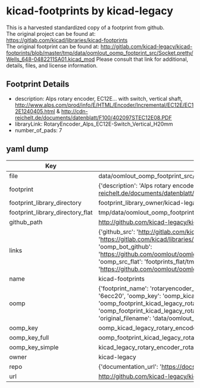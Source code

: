 # kicad-footprints by kicad-legacy  
This is a harvested standardized copy of a footprint from github.  
The original project can be found at:  
https://gitlab.com/kicad/libraries/kicad-footprints  
The original footprint can be found at:
http://gitlab.com/kicad-legacy/kicad-footprints/blob/master/tmp/data/oomlout_oomp_footprint_src/Socket.pretty/Wells_648-0482211SA01.kicad_mod
Please consult that link for additional, details, files, and license information.  
## Footprint Details
* description: Alps rotary encoder, EC12E... with switch, vertical shaft, http://www.alps.com/prod/info/E/HTML/Encoder/Incremental/EC12E/EC12E1240405.html & http://cdn-reichelt.de/documents/datenblatt/F100/402097STEC12E08.PDF  
* libraryLink: RotaryEncoder_Alps_EC12E-Switch_Vertical_H20mm  
* number_of_pads: 7  
## yaml dump  
| Key | Value |  
| --- | --- |  
| file | data/oomlout_oomp_footprint_src/kicad-footprints/Rotary_Encoder.pretty/RotaryEncoder_Alps_EC12E-Switch_Vertical_H20mm.kicad_mod |  
| footprint | {'description': 'Alps rotary encoder, EC12E... with switch, vertical shaft, http://www.alps.com/prod/info/E/HTML/Encoder/Incremental/EC12E/EC12E1240405.html & http://cdn-reichelt.de/documents/datenblatt/F100/402097STEC12E08.PDF', 'libraryLink': 'RotaryEncoder_Alps_EC12E-Switch_Vertical_H20mm', 'number_of_pads': 7} |  
| footprint_library_directory | footprint_library_owner/kicad-legacy_kicad-footprints |  
| footprint_library_directory_flat | tmp/data/oomlout_oomp_footprint_src/footprints_flat/kicad_legacy_rotary_encoder_rotaryencoder_alps_ec12e_switch_vertical_h20mm/working |  
| github_path | http://github.com/kicad-legacy/kicad-footprints/blob/master/tmp/data/oomlout_oomp_footprint_src/Rotary_Encoder.pretty/RotaryEncoder_Alps_EC12E-Switch_Vertical_H20mm.kicad_mod |  
| links | {'github_src': 'http://gitlab.com/kicad-legacy/kicad-footprints/blob/master/tmp/data/oomlout_oomp_footprint_src/Socket.pretty/Wells_648-0482211SA01.kicad_mod', 'github_src_repo': 'https://gitlab.com/kicad/libraries/kicad-footprints', 'oomp_bot': 'tmp/data/oomlout_oomp_footprint_src/footprints/kicad_legacy_rotary_encoder_rotaryencoder_alps_ec12e_switch_vertical_h20mm/working', 'oomp_bot_github': 'https://github.com/oomlout/oomlout_oomp_footprint_bot/tree/main/tmp/data/oomlout_oomp_footprint_src/footprints/kicad_legacy_rotary_encoder_rotaryencoder_alps_ec12e_switch_vertical_h20mm/working', 'oomp_src_flat': 'footprints_flat/tmp/data/oomlout_oomp_footprint_src/footprints_flat/kicad_legacy_rotary_encoder_rotaryencoder_alps_ec12e_switch_vertical_h20mm/working', 'oomp_src_flat_github': 'https://github.com/oomlout/oomlout_oomp_footprint_src/tree/main/tmp/data/oomlout_oomp_footprint_src/footprints_flat/kicad_legacy_rotary_encoder_rotaryencoder_alps_ec12e_switch_vertical_h20mm/working'} |  
| name | kicad-footprints |  
| oomp | {'footprint_name': 'rotaryencoder_alps_ec12e_switch_vertical_h20mm', 'library_name': 'rotary_encoder', 'md5': '6ecc2032b7b0ae7110875168424104c9', 'md5_10': '6ecc2032b7', 'md5_5': '6ecc2', 'md5_6': '6ecc20', 'oomp_key': 'oomp_kicad_legacy_rotary_encoder_rotaryencoder_alps_ec12e_switch_vertical_h20mm', 'oomp_key_extra': 'oomp_footprint_kicad_legacy_rotary_encoder_rotaryencoder_alps_ec12e_switch_vertical_h20mm', 'oomp_key_full': 'oomp_footprint_kicad_legacy_rotary_encoder_rotaryencoder_alps_ec12e_switch_vertical_h20mm_6ecc20', 'oomp_key_simple': 'kicad_legacy_rotary_encoder_rotaryencoder_alps_ec12e_switch_vertical_h20mm', 'original_filename': 'data/oomlout_oomp_footprint_src/kicad-footprints/Rotary_Encoder.pretty/RotaryEncoder_Alps_EC12E-Switch_Vertical_H20mm.kicad_mod', 'owner_name': 'kicad_legacy'} |  
| oomp_key | oomp_kicad_legacy_rotary_encoder_rotaryencoder_alps_ec12e_switch_vertical_h20mm |  
| oomp_key_full | oomp_footprint_kicad_legacy_rotary_encoder_rotaryencoder_alps_ec12e_switch_vertical_h20mm |  
| oomp_key_simple | kicad_legacy_rotary_encoder_rotaryencoder_alps_ec12e_switch_vertical_h20mm |  
| owner | kicad-legacy |  
| repo | {'documentation_url': 'https://docs.github.com/rest/repos/repos#get-a-repository', 'message': 'Not Found'} |  
| url | http://github.com/kicad-legacy/kicad-footprints |  

